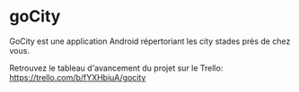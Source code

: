 # goCity
GoCity est une application Android répertoriant les city stades près de chez vous.

Retrouvez le tableau d'avancement du projet sur le Trello:
https://trello.com/b/fYXHbiuA/gocity
